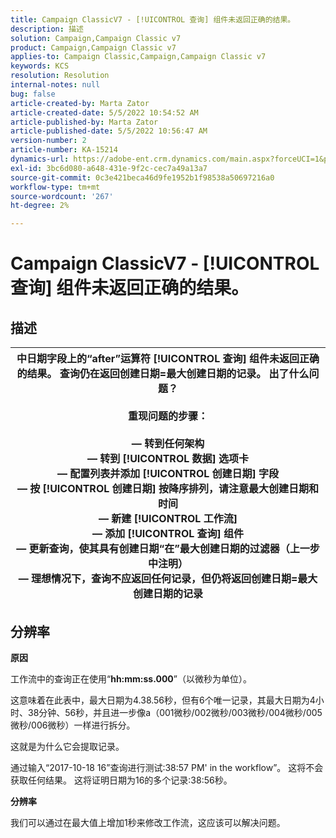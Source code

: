 ```yaml
---
title: Campaign ClassicV7 - [!UICONTROL 查询] 组件未返回正确的结果。
description: 描述
solution: Campaign,Campaign Classic v7
product: Campaign,Campaign Classic v7
applies-to: Campaign Classic,Campaign,Campaign Classic v7
keywords: KCS
resolution: Resolution
internal-notes: null
bug: false
article-created-by: Marta Zator
article-created-date: 5/5/2022 10:54:52 AM
article-published-by: Marta Zator
article-published-date: 5/5/2022 10:56:47 AM
version-number: 2
article-number: KA-15214
dynamics-url: https://adobe-ent.crm.dynamics.com/main.aspx?forceUCI=1&pagetype=entityrecord&etn=knowledgearticle&id=2279a3c8-61cc-ec11-a7b5-6045bd00dbbc
exl-id: 3bc6d080-a648-431e-9f2c-cec7a49a13a7
source-git-commit: 0c3e421beca46d9fe1952b1f98538a50697216a0
workflow-type: tm+mt
source-wordcount: '267'
ht-degree: 2%

---
```


# Campaign ClassicV7 - [!UICONTROL 查询] 组件未返回正确的结果。

## 描述



| 中日期字段上的“after”运算符 [!UICONTROL 查询] 组件未返回正确的结果。 查询仍在返回创建日期=最大创建日期的记录。 出了什么问题？<br><br><b>重现问题的步骤：</b><br><br>   — 转到任何架构<br>   — 转到 [!UICONTROL 数据] 选项卡<br>   — 配置列表并添加 [!UICONTROL 创建日期] 字段<br>   — 按 [!UICONTROL 创建日期] 按降序排列，请注意最大创建日期和时间<br>   — 新建 [!UICONTROL 工作流]<br>   — 添加 [!UICONTROL 查询] 组件<br>   — 更新查询，使其具有创建日期“在”最大创建日期的过滤器（上一步中注明）<br>   — 理想情况下，查询不应返回任何记录，但仍将返回创建日期=最大创建日期的记录 |
| --- |



## 分辨率


<b>原因</b>

工作流中的查询正在使用“<b>hh:mm:ss.000</b>”（以微秒为单位）。

这意味着在此表中，最大日期为4.38.56秒，但有6个唯一记录，其最大日期为4小时、38分钟、56秒，并且进一步像a（001微秒/002微秒/003微秒/004微秒/005微秒/006微秒）一样进行拆分。

这就是为什么它会提取记录。

通过输入“2017-10-18 16”查询进行测试:38:57 PM&#39; in the workflow”。 这将不会获取任何结果。 这将证明日期为16的多个记录:38:56秒。

<b>分辨率</b>

我们可以通过在最大值上增加1秒来修改工作流，这应该可以解决问题。
